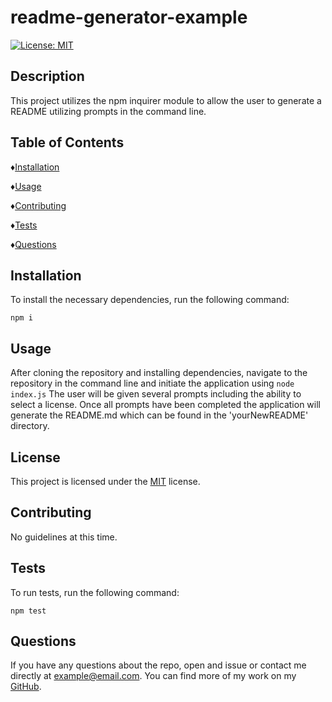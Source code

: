 # readme-generator-example
  [![License: MIT](https://img.shields.io/badge/License-MIT-yellow.svg)](https://opensource.org/licenses/MIT)

  ## Description
  This project utilizes the npm inquirer module to allow the user to generate a README utilizing prompts in the command line.

  ## Table of Contents

  ♦︎[Installation](#installation)

  ♦︎[Usage](#usage)

  ♦︎[Contributing](#contributing)

  ♦︎[Tests](#tests)

  ♦︎[Questions](#questions)

  ## Installation

  To install the necessary dependencies, run the following command:

  ```
  npm i
  ```

  ## Usage

  After cloning the repository and installing dependencies, navigate to the repository in the command line and initiate the application using ```node index.js``` The user will be given several prompts including the ability to select a license. Once all prompts have been completed the application will generate the README.md which can be found in the 'yourNewREADME' directory.

  ## License

  This project is licensed under the [MIT](https://opensource.org/licenses/MIT) license.

  ## Contributing

  No guidelines at this time.

  ## Tests

  To run tests, run the following command:

  ```
  npm test
  ```

  ## Questions

  If you have any questions about the repo, open and issue or contact me directly at example@email.com. You can find more of my work on my [GitHub](https://github.com/braddwagner).

